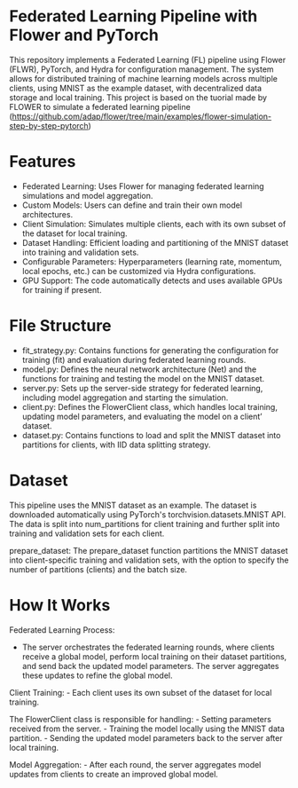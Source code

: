 # Federated Learning Pipeline with Flower and PyTorch
This repository implements a Federated Learning (FL) pipeline using Flower (FLWR), PyTorch, and Hydra for configuration management. The system allows for distributed training of machine learning models across multiple clients, using MNIST as the example dataset, with decentralized data storage and local training. This project is based on the tuorial made by FLOWER to simulate a federated learning pipeline (https://github.com/adap/flower/tree/main/examples/flower-simulation-step-by-step-pytorch)

# Features
  - Federated Learning: Uses Flower for managing federated learning simulations and model aggregation.
  - Custom Models: Users can define and train their own model architectures.
  - Client Simulation: Simulates multiple clients, each with its own subset of the dataset for local training.
  - Dataset Handling: Efficient loading and partitioning of the MNIST dataset into training and validation sets.
  - Configurable Parameters: Hyperparameters (learning rate, momentum, local epochs, etc.) can be customized via Hydra configurations.
  - GPU Support: The code automatically detects and uses available GPUs for training if present.

# File Structure
- fit_strategy.py: Contains functions for generating the configuration for training (fit) and evaluation during federated learning rounds.
- model.py: Defines the neural network architecture (Net) and the functions for training and testing the model on the MNIST dataset.
- server.py: Sets up the server-side strategy for federated learning, including model aggregation and starting the simulation.
- client.py: Defines the FlowerClient class, which handles local training, updating model parameters, and evaluating the model on a client’ dataset.
- dataset.py: Contains functions to load and split the MNIST dataset into partitions for clients, with IID data splitting strategy.

# Dataset
  This pipeline uses the MNIST dataset as an example. The dataset is downloaded automatically using PyTorch's torchvision.datasets.MNIST API. The data is split into num_partitions for client training and further split into training and validation sets for each client.
  
  prepare_dataset: The prepare_dataset function partitions the MNIST dataset into client-specific training and validation sets, with the option to specify the number of partitions (clients) and the batch size.

 # How It Works
  Federated Learning Process:
  - The server orchestrates the federated learning rounds, where clients receive a global model, perform local training on their dataset partitions, and send back the updated model parameters. The server aggregates these updates to refine the global model.
  
  Client Training:
    - Each client uses its own subset of the dataset for local training.
    
  The FlowerClient class is responsible for handling:
    - Setting parameters received from the server.
    - Training the model locally using the MNIST data partition.
    - Sending the updated model parameters back to the server after local training.
    
  Model Aggregation:
    - After each round, the server aggregates model updates from clients to create an improved global model.
